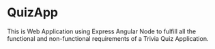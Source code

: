 # QuizApp
This is Web Application using Express Angular Node to fulfill all the functional and non-functional requirements of a Trivia Quiz Application.

